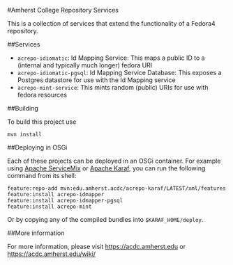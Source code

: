 #Amherst College Repository Services

This is a collection of services that extend the functionality of a Fedora4 repository.

##Services

* `acrepo-idiomatic`: Id Mapping Service: This maps a public ID to a (internal and typically much longer) fedora URI
* `acrepo-idiomatic-pgsql`: Id Mapping Service Database: This exposes a Postgres datastore for use with the Id Mapping service
* `acrepo-mint-service`: This mints random (public) URIs for use with fedora resources

##Building

To build this project use

    mvn install

##Deploying in OSGi

Each of these projects can be deployed in an OSGi container. For example using
[Apache ServiceMix](http://servicemix.apache.org/) or
[Apache Karaf](http://karaf.apache.org), you can run the following
command from its shell:

    feature:repo-add mvn:edu.amherst.acdc/acrepo-karaf/LATEST/xml/features
    feature:install acrepo-idmapper
    feature:install acrepo-idmapper-pgsql
    feature:install acrepo-mint

Or by copying any of the compiled bundles into `$KARAF_HOME/deploy`.

##More information

For more information, please visit https://acdc.amherst.edu or https://acdc.amherst.edu/wiki/

